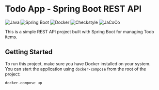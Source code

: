 # Todo App - Spring Boot REST API

![Java](https://img.shields.io/badge/Java-17-blue)
![Spring Boot](https://img.shields.io/badge/Spring%20Boot-2.7.15-green)
![Docker](https://img.shields.io/badge/Docker-required-red)
![Checkstyle](https://img.shields.io/badge/Checkstyle-Enabled-brightgreen)
![JaCoCo](https://img.shields.io/badge/JaCoCo-Code%20Coverage-blueviolet)

This is a simple REST API project built with Spring Boot for managing Todo items.

## Getting Started

To run this project, make sure you have Docker installed on your system. You can start the application using `docker-compose` from the root of the project:

```bash
docker-compose up
